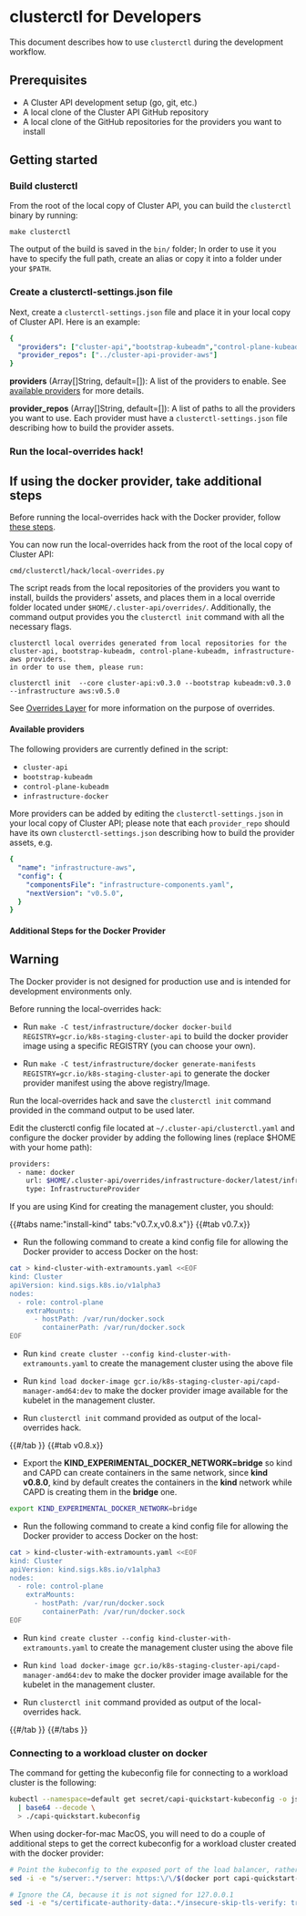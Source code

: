 # clusterctl for Developers

This document describes how to use `clusterctl` during the development workflow.

## Prerequisites

* A Cluster API development setup (go, git, etc.)
* A local clone of the Cluster API GitHub repository
* A local clone of the GitHub repositories for the providers you want to install

## Getting started

### Build clusterctl

From the root of the local copy of Cluster API, you can build the `clusterctl` binary by running:

```shell
make clusterctl
```

The output of the build is saved in the `bin/` folder; In order to use it you have to specify
the full path, create an alias or copy it into a folder under your `$PATH`.

### Create a clusterctl-settings.json file

Next, create a `clusterctl-settings.json` file and place it in your local copy of Cluster API. Here is an example:

```yaml
{
  "providers": ["cluster-api","bootstrap-kubeadm","control-plane-kubeadm", "infrastructure-aws"],
  "provider_repos": ["../cluster-api-provider-aws"]
}
```

**providers** (Array[]String, default=[]): A list of the providers to enable.
See [available providers](#available-providers) for more details.

**provider_repos** (Array[]String, default=[]): A list of paths to all the providers you want to use. Each provider must have
a `clusterctl-settings.json` file describing how to build the provider assets.

### Run the local-overrides hack!

<aside class="note">

<h1>If using the docker provider, take additional steps</h1>

Before running the local-overrides hack with the Docker provider, follow <a href="#additional-steps-for-the-docker-provider">these steps</a>.

</aside>

You can now run the local-overrides hack from the root of the local copy of Cluster API:

```shell
cmd/clusterctl/hack/local-overrides.py
```

The script reads from the local repositories of the providers you want to install, builds the providers' assets,
and places them in a local override folder located under `$HOME/.cluster-api/overrides/`.
Additionally, the command output provides you the `clusterctl init` command with all the necessary flags.

```shell
clusterctl local overrides generated from local repositories for the cluster-api, bootstrap-kubeadm, control-plane-kubeadm, infrastructure-aws providers.
in order to use them, please run:

clusterctl init  --core cluster-api:v0.3.0 --bootstrap kubeadm:v0.3.0 --infrastructure aws:v0.5.0
```

See [Overrides Layer](configuration.md#overrides-layer) for more information
on the purpose of overrides.

#### Available providers

The following providers are currently defined in the script:

* `cluster-api`
* `bootstrap-kubeadm`
* `control-plane-kubeadm`
* `infrastructure-docker`

More providers can be added by editing the `clusterctl-settings.json` in your local copy of Cluster API;
please note that each `provider_repo` should have its own `clusterctl-settings.json` describing how to build the provider assets, e.g.

```yaml
{
  "name": "infrastructure-aws",
  "config": {
    "componentsFile": "infrastructure-components.yaml",
    "nextVersion": "v0.5.0",
  }
}
```

#### Additional Steps for the Docker Provider

<aside class="note warning">

<h1>Warning</h1>

The Docker provider is not designed for production use and is intended for development environments only.

</aside>

Before running the local-overrides hack:

- Run `make -C test/infrastructure/docker docker-build REGISTRY=gcr.io/k8s-staging-cluster-api` to build the docker provider image
  using a specific REGISTRY (you can choose your own).

- Run `make -C test/infrastructure/docker generate-manifests REGISTRY=gcr.io/k8s-staging-cluster-api` to generate
  the docker provider manifest using the above registry/Image.

Run the local-overrides hack and save the `clusterctl init` command provided in the command output to be used later.

Edit the clusterctl config file located at `~/.cluster-api/clusterctl.yaml` and configure the docker provider
by adding the following lines (replace $HOME with your home path):

```bash
providers:
  - name: docker
    url: $HOME/.cluster-api/overrides/infrastructure-docker/latest/infrastructure-components.yaml
    type: InfrastructureProvider
```

If you are using Kind for creating the management cluster, you should:

{{#tabs name:"install-kind" tabs:"v0.7.x,v0.8.x"}}
{{#tab v0.7.x}}

- Run the following command to create a kind config file for allowing the Docker provider to access Docker on the host:

```bash
cat > kind-cluster-with-extramounts.yaml <<EOF
kind: Cluster
apiVersion: kind.sigs.k8s.io/v1alpha3
nodes:
  - role: control-plane
    extraMounts:
      - hostPath: /var/run/docker.sock
        containerPath: /var/run/docker.sock
EOF
```
- Run `kind create cluster --config kind-cluster-with-extramounts.yaml` to create the management cluster using the above file

- Run `kind load docker-image gcr.io/k8s-staging-cluster-api/capd-manager-amd64:dev` to make the docker provider image available for the kubelet in the management cluster.

- Run `clusterctl init` command provided as output of the local-overrides hack.

{{#/tab }}
{{#tab v0.8.x}}

- Export the **KIND_EXPERIMENTAL_DOCKER_NETWORK=bridge** so kind and CAPD can create containers in the same network, since **kind v0.8.0**, kind by default creates the containers in the **kind** network while CAPD is creating them in the **bridge** one.
```bash
export KIND_EXPERIMENTAL_DOCKER_NETWORK=bridge
```
- Run the following command to create a kind config file for allowing the Docker provider to access Docker on the host:
```bash
cat > kind-cluster-with-extramounts.yaml <<EOF
kind: Cluster
apiVersion: kind.sigs.k8s.io/v1alpha3
nodes:
  - role: control-plane
    extraMounts:
      - hostPath: /var/run/docker.sock
        containerPath: /var/run/docker.sock
EOF
```
- Run `kind create cluster --config kind-cluster-with-extramounts.yaml` to create the management cluster using the above file

- Run `kind load docker-image gcr.io/k8s-staging-cluster-api/capd-manager-amd64:dev` to make the docker provider image available for the kubelet in the management cluster.

- Run `clusterctl init` command provided as output of the local-overrides hack.

{{#/tab }}
{{#/tabs }}

### Connecting to a workload cluster on docker

The command for getting the kubeconfig file for connecting to a workload cluster is the following:

```bash
kubectl --namespace=default get secret/capi-quickstart-kubeconfig -o jsonpath={.data.value} \
  | base64 --decode \
  > ./capi-quickstart.kubeconfig
```

When using docker-for-mac MacOS, you will need to do a couple of additional
steps to get the correct kubeconfig for a workload cluster created with the docker provider:

```bash
# Point the kubeconfig to the exposed port of the load balancer, rather than the inaccessible container IP.
sed -i -e "s/server:.*/server: https:\/\/$(docker port capi-quickstart-lb 6443/tcp | sed "s/0.0.0.0/127.0.0.1/")/g" ./capi-quickstart.kubeconfig

# Ignore the CA, because it is not signed for 127.0.0.1
sed -i -e "s/certificate-authority-data:.*/insecure-skip-tls-verify: true/g" ./capi-quickstart.kubeconfig
```

<!-- links -->
[kind]: https://kind.sigs.k8s.io/